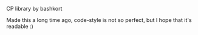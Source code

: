 CP library by bashkort

Made this a long time ago, code-style is not so perfect, but I hope that it's readable :)
